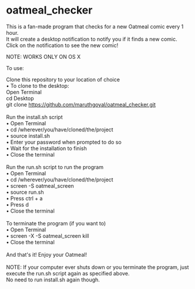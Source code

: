 # oatmeal_checker

This is a fan-made program that checks for a new Oatmeal comic every 1 hour.   
It will create a desktop notification to notify you if it finds a new comic.    
Click on the notification to see the new comic!    

NOTE: WORKS ONLY ON OS X    

To use:    

Clone this repository to your location of choice    
    • To clone to the desktop: <br />
        Open Terminal <br />
        cd Desktop <br />
        git clone https://github.com/maruthgoyal/oatmeal_checker.git <br />
<br />
Run the install.sh script <br />
    • Open Terminal <br />
    • cd /wherever/you/have/cloned/the/project <br />
    • source install.sh <br />
    • Enter your password when prompted to do so <br />
    • Wait for the installation to finish <br />
    • Close the terminal <br />
<br />
Run the run.sh script to run the program <br />
    • Open Terminal <br />
    • cd /wherever/you/have/cloned/the/project <br />
    • screen -S oatmeal_screen <br />
    • source run.sh <br />
    • Press ctrl + a <br />
    • Press d <br />
    • Close the terminal <br />
<br />
To terminate the program (if you want to) <br />
    • Open Terminal <br />
    • screen -X -S oatmeal_screen kill <br />
    • Close the terminal <br />
<br />
And that's it! Enjoy your Oatmeal! <br />
<br />
NOTE: If your computer ever shuts down or you terminate the program, just execute the run.sh script again as specified above. <br />
No need to run install.sh again though. 

